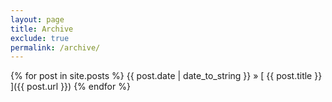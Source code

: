 ```yaml
---
layout: page
title: Archive
exclude: true
permalink: /archive/
---
```


{% for post in site.posts %}
  {{ post.date | date_to_string }} &raquo; [ {{ post.title }} ]({{ post.url }})
{% endfor %}